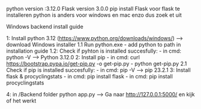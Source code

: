 python version :3.12.0
Flask version 3.0.0
pip install Flask
voor flask te installeren
python is anders voor windows en mac enzo dus zoek et uit

Windows backend install guide

1: Install python 3.12 (https://www.python.org/downloads/windows/) --> download Windows installer
	1.1 Run python.exe
	- add python to path in installation guide
	1.2: Check if pyhton is installed succesfully:
		- in cmd: python -V --> Python 3.12.0
2: Install pip 
	- in cmd: curl https://bootstrap.pypa.io/get-pip.py -o get-pip.py
	- python get-pip.py
	2.1 Check if pip is installed succesfully:
		- in cmd: pip -V --> pip 23.2.1
3: Install flask & procyclingstats
	- in cmd: pip install flask	
	- in cmd: pip install procyclingstats

4: in /Backend folder python app.py --> Ga naar http://127.0.0.1:5000/ en kijk of het werkt	
